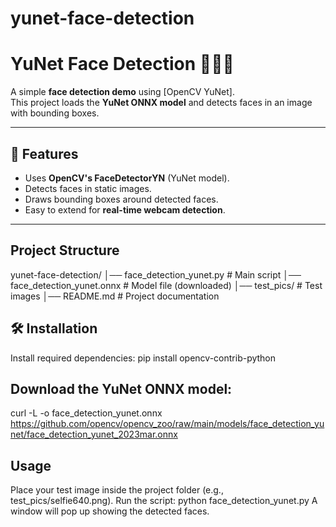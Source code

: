 # yunet-face-detection

# YuNet Face Detection 🧑‍💻👀

A simple **face detection demo** using [OpenCV YuNet].  
This project loads the **YuNet ONNX model** and detects faces in an image with bounding boxes.

---

## 📌 Features
- Uses **OpenCV's FaceDetectorYN** (YuNet model).
- Detects faces in static images.
- Draws bounding boxes around detected faces.
- Easy to extend for **real-time webcam detection**.

---

## Project Structure
yunet-face-detection/
│── face_detection_yunet.py   # Main script
│── face_detection_yunet.onnx # Model file (downloaded)
│── test_pics/                # Test images
│── README.md                 # Project documentation

## 🛠️ Installation

Install required dependencies:
pip install opencv-contrib-python

## Download the YuNet ONNX model:
curl -L -o face_detection_yunet.onnx https://github.com/opencv/opencv_zoo/raw/main/models/face_detection_yunet/face_detection_yunet_2023mar.onnx

## Usage
Place your test image inside the project folder (e.g., test_pics/selfie640.png).
Run the script:
python face_detection_yunet.py
A window will pop up showing the detected faces.
